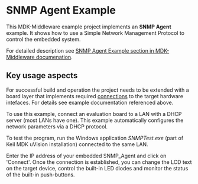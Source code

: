 SNMP Agent Example
===========

This MDK-Middleware example project implements an **SNMP Agent** example. It shows how to use a Simple Network Management Protocol to control the embedded system.

For detailed description see [SNMP Agent Example section in MDK-Middleware documenation](https://arm-software.github.io/MDK-Middleware/latest/Network/SNMP_Agent_Example.html).

Key usage aspects
-----

For successful build and operation the project needs to be extended with a board layer that implements required [connections](https://github.com/Open-CMSIS-Pack/cmsis-toolbox/blob/main/docs/ReferenceApplications.md#connections) to the target hardware intefaces. For details see example documentation referenced above.

To use this example, connect an evaluation board to a LAN with a DHCP server (most LANs have one). This example automatically configures the network parameters via a DHCP protocol.

To test the program, run the Windows application *SNMPTest.exe* (part of Keil MDK uVision installation) connected to the same LAN.

Enter the IP address of your embedded SNMP_Agent and click on 'Connect'. Once the connection is established, you can change the LCD text on the target device, control the built-in LED diodes and monitor the status of the built-in push-buttons.
